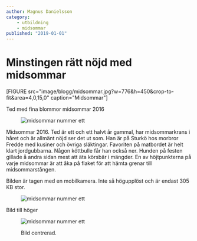 ```yaml
---
author: Magnus Danielsson
category:
    - utbildning
    - midsommar
published: "2019-01-01"
---
```

Minstingen rätt nöjd med midsommar
==================================


[FIGURE src="image/blogg/midsommar.jpg?w=776&h=450&crop-to-fit&area=4,0,15,0" caption="Midsommar"] 

Ted med fina blommor midsommar 2016


<!--more-->

<figure class="figure left w100">
    <img src="image/blogg/midsommar.jpg&w=500&h=300&crop-to-fit" alt="midsommar nummer ett">
</figure>

Midsommar 2016. Ted är ett och ett halvt år gammal, har midsommarkrans i håret och är allmänt nöjd ser det ut som. Han är på Sturkö hos morbror Fredde med kusiner och övriga släktingar. Favoriten på matbordet är helt klart jordgubbarna. Någon köttbulle får han också ner. Hunden på festen gillade å andra sidan mest att äta körsbär i mängder. En av höjtpunkterna på varje midsommar är att åka på flaket för att hämta grenar till midsommarstången.

Bilden är tagen med en mobilkamera. Inte så högupplöst och är endast 305 KB stor.

<figure class="figure right w100">
    <img src="image/blogg/midsommar.jpg&w=300&h=600&crop-to-fit&area=0,0,15,0" alt="midsommar nummer ett">
</figure>

<p class="left">Bild till höger</p>

<figure class="figure center w100">
    <img src="image/blogg/midsommar.jpg&w=600&h=350&crop-to-fit&area=0,0,40,0&f=negate" alt="midsommar nummer ett">
    <figcaption>
        <p>Bild centrerad.</p>
    </figcaption>
</figure>
